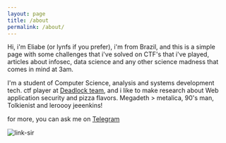 ```yaml
---
layout: page
title: /about
permalink: /about/
---
```

Hi, i'm Eliabe (or lynfs if you prefer), i'm from Brazil, and this is a simple page with some challenges that i've solved on CTF's that i've played, articles about infosec, data science and any other science madness that comes in mind at 3am.


I'm a student of Computer Science, analysis and systems development tech. ctf player at [Deadlock team](https://deadlock.team/), and i like to make research about Web application security and pizza flavors. Megadeth > metalica, 90's man, Tolkienist and leroooy jeeenkins!


for more, you can ask me on [Telegram](t.me/lynfs)

![link-sir](https://i.imgur.com/7Wezl9T.png)




